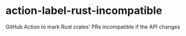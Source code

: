 # action-label-rust-incompatible
GitHub Action to mark Rust crates' PRs incompatible if the API changes
